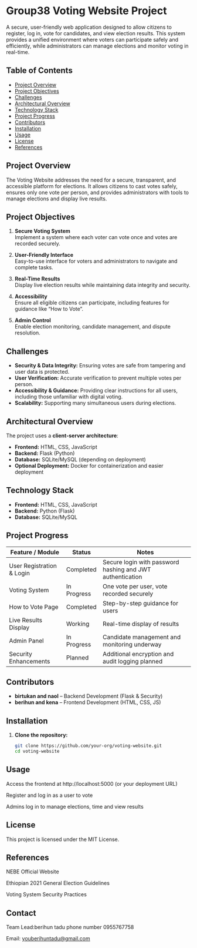 # Group38 Voting Website Project

A secure, user-friendly web application designed to allow citizens to register, log in, vote for candidates, and view election results. This system provides a unified environment where voters can participate safely and efficiently, while administrators can manage elections and monitor voting in real-time.

## Table of Contents
- [Project Overview](#project-overview)
- [Project Objectives](#project-objectives)
- [Challenges](#challenges)
- [Architectural Overview](#architectural-overview)
- [Technology Stack](#technology-stack)
- [Project Progress](#project-progress)
- [Contributors](#contributors)
- [Installation](#installation)
- [Usage](#usage)
- [License](#license)
- [References](#references)

## Project Overview
The Voting Website addresses the need for a secure, transparent, and accessible platform for elections. It allows citizens to cast votes safely, ensures only one vote per person, and provides administrators with tools to manage elections and display live results.

## Project Objectives
1. **Secure Voting System**  
   Implement a system where each voter can vote once and votes are recorded securely.

2. **User-Friendly Interface**  
   Easy-to-use interface for voters and administrators to navigate and complete tasks.

3. **Real-Time Results**  
   Display live election results while maintaining data integrity and security.

4. **Accessibility**  
   Ensure all eligible citizens can participate, including features for guidance like “How to Vote”.

5. **Admin Control**  
   Enable election monitoring, candidate management, and dispute resolution.

## Challenges
- **Security & Data Integrity:** Ensuring votes are safe from tampering and user data is protected.  
- **User Verification:** Accurate verification to prevent multiple votes per person.  
- **Accessibility & Guidance:** Providing clear instructions for all users, including those unfamiliar with digital voting.  
- **Scalability:** Supporting many simultaneous users during elections.  

## Architectural Overview
The project uses a **client-server architecture**:
- **Frontend:** HTML, CSS, JavaScript  
- **Backend:** Flask (Python)  
- **Database:** SQLite/MySQL (depending on deployment)  
- **Optional Deployment:** Docker for containerization and easier deployment  

## Technology Stack
- **Frontend:** HTML, CSS, JavaScript  
- **Backend:** Python (Flask)  
- **Database:** SQLite/MySQL   

## Project Progress

| Feature / Module | Status | Notes |
|-----------------|--------|-------|
| User Registration & Login | Completed | Secure login with password hashing and JWT authentication |
| Voting System | In Progress| One vote per user, vote recorded securely |
| How to Vote Page | Completed | Step-by-step guidance for users |
| Live Results Display | Working | Real-time display of results |
| Admin Panel | In Progress | Candidate management and monitoring underway |
| Security Enhancements | Planned | Additional encryption and audit logging planned |

## Contributors
- **birtukan and naol** – Backend Development (Flask & Security)  
- **berihun and kena** – Frontend Development (HTML, CSS, JS)  
  

## Installation

1. **Clone the repository:**
   ```bash
   git clone https://github.com/your-org/voting-website.git
   cd voting-website

## Usage

   Access the frontend at http://localhost:5000 (or your deployment URL)

   Register and log in as a user to vote

   Admins log in to manage elections, time and view results   

##  License

   This project is licensed under the MIT License.

##  References

   NEBE Official Website

   Ethiopian 2021 General Election Guidelines

   Voting System Security Practices

## Contact
   Team Lead:berihun tadu
 phone number 0955767758

Email: youberihuntadu@gmail.com



